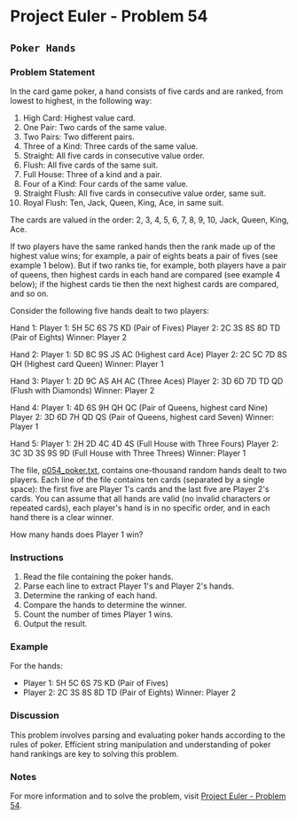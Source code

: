 # Project Euler - Problem 54

## `Poker Hands`

### Problem Statement

In the card game poker, a hand consists of five cards and are ranked, from lowest to highest, in the following way:

1. High Card: Highest value card.
2. One Pair: Two cards of the same value.
3. Two Pairs: Two different pairs.
4. Three of a Kind: Three cards of the same value.
5. Straight: All five cards in consecutive value order.
6. Flush: All five cards of the same suit.
7. Full House: Three of a kind and a pair.
8. Four of a Kind: Four cards of the same value.
9. Straight Flush: All five cards in consecutive value order, same suit.
10. Royal Flush: Ten, Jack, Queen, King, Ace, in same suit.

The cards are valued in the order:
2, 3, 4, 5, 6, 7, 8, 9, 10, Jack, Queen, King, Ace.

If two players have the same ranked hands then the rank made up of the highest value wins; for example, a pair of eights beats a pair of fives (see example 1 below). But if two ranks tie, for example, both players have a pair of queens, then highest cards in each hand are compared (see example 4 below); if the highest cards tie then the next highest cards are compared, and so on.

Consider the following five hands dealt to two players:

Hand 1:
Player 1: 5H 5C 6S 7S KD (Pair of Fives)
Player 2: 2C 3S 8S 8D TD (Pair of Eights)
Winner: Player 2

Hand 2:
Player 1: 5D 8C 9S JS AC (Highest card Ace)
Player 2: 2C 5C 7D 8S QH (Highest card Queen)
Winner: Player 1

Hand 3:
Player 1: 2D 9C AS AH AC (Three Aces)
Player 2: 3D 6D 7D TD QD (Flush with Diamonds)
Winner: Player 2

Hand 4:
Player 1: 4D 6S 9H QH QC (Pair of Queens, highest card Nine)
Player 2: 3D 6D 7H QD QS (Pair of Queens, highest card Seven)
Winner: Player 1

Hand 5:
Player 1: 2H 2D 4C 4D 4S (Full House with Three Fours)
Player 2: 3C 3D 3S 9S 9D (Full House with Three Threes)
Winner: Player 1

The file, [p054_poker.txt](https://projecteuler.net/project/resources/p054_poker.txt), contains one-thousand random hands dealt to two players. Each line of the file contains ten cards (separated by a single space): the first five are Player 1's cards and the last five are Player 2's cards. You can assume that all hands are valid (no invalid characters or repeated cards), each player's hand is in no specific order, and in each hand there is a clear winner.

How many hands does Player 1 win?

### Instructions

1. Read the file containing the poker hands.
2. Parse each line to extract Player 1's and Player 2's hands.
3. Determine the ranking of each hand.
4. Compare the hands to determine the winner.
5. Count the number of times Player 1 wins.
6. Output the result.

### Example

For the hands:
- Player 1: 5H 5C 6S 7S KD (Pair of Fives)
- Player 2: 2C 3S 8S 8D TD (Pair of Eights)
Winner: Player 2

### Discussion

This problem involves parsing and evaluating poker hands according to the rules of poker. Efficient string manipulation and understanding of poker hand rankings are key to solving this problem.

### Notes

For more information and to solve the problem, visit [Project Euler - Problem 54](https://projecteuler.net/problem=54).

